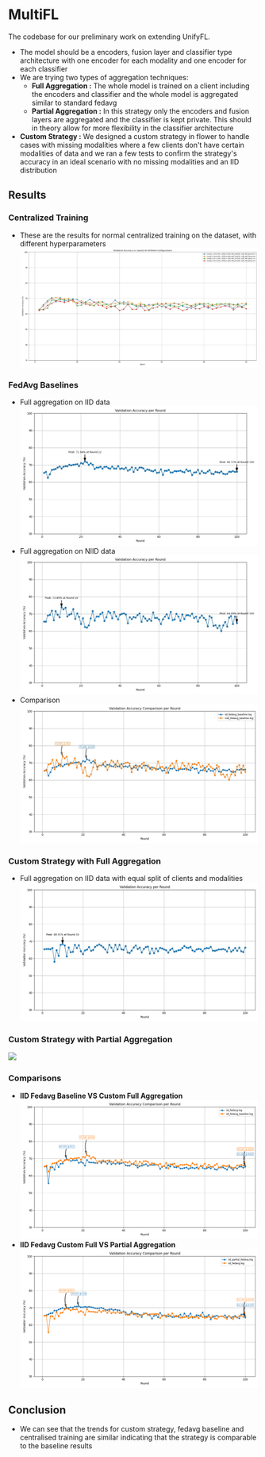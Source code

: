 # MultiFL
The codebase for our preliminary work on extending UnifyFL.

- The model should be a encoders, fusion layer and classifier type architecture with one encoder for each modality and one encoder for each classifier
- We are trying two types of aggregation techniques:
	- **Full Aggregation :** The whole model is trained on a client including the encoders and classifier and the whole model is aggregated similar to standard fedavg
	- **Partial Aggregation :** In this strategy only the encoders and fusion layers are aggregated and the classifier is kept private. This should in theory allow for more flexibility in the classifier architecture
- **Custom Strategy :** We designed a custom strategy in flower to handle cases with missing modalities where a few clients don't have certain modalities of data and we ran a few tests to confirm the strategy's accuracy in an ideal scenario with no missing modalities and an IID distribution

## Results

### Centralized Training
- These are the results for normal centralized training on the dataset, with different hyperparameters
![](graphs/centralized_training.jpeg)
### FedAvg Baselines
- Full aggregation on IID data
![](graphs/fed_avg_baseline.jpeg)
- Full aggregation on NIID data
![](graphs/niid_fedavg_baseline.jpeg)
- Comparison
![](graphs/iid_vs_niid_feadvg.jpeg)

### Custom Strategy with Full Aggregation
- Full aggregation on IID data with equal split of clients and modalities
![](graphs/iid_custom_strategy.jpeg)

### Custom Strategy with Partial Aggregation
![](partial_aggregation.png)

### Comparisons
- **IID Fedavg Baseline VS Custom Full Aggregation**
![](graphs/iid_fedavg_baseline_vs_custom.png)
- **IID Fedavg Custom Full VS Partial Aggregation**
![](graphs/iid_fedavg_custom_vs_partial.png)

## Conclusion
- We can see that the trends for custom strategy, fedavg baseline and centralised training are similar indicating that the strategy is comparable to the baseline results